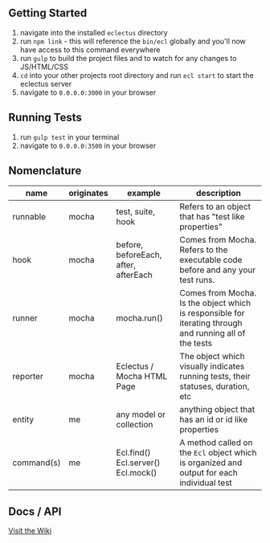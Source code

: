 ## Getting Started

1. navigate into the installed `eclectus` directory
2. run `npm link` - this will reference the `bin/ecl` globally and you'll now have access to this command everywhere
3. run `gulp` to build the project files and to watch for any changes to JS/HTML/CSS
4. `cd` into your other projects root directory and run `ecl start` to start the eclectus server
5. navigate to `0.0.0.0:3000` in your browser

## Running Tests
1. run `gulp test` in your terminal
2. navigate to `0.0.0.0:3500` in your browser

## Nomenclature
| name | originates | example | description |
|------|------------|---------|-------------|
| runnable | mocha | test, suite, hook | Refers to an object that has "test like properties" |
| hook | mocha | before, beforeEach, after, afterEach | Comes from Mocha.  Refers to the executable code before and any your test runs. |
| runner | mocha |mocha.run() | Comes from Mocha. Is the object which is responsible for iterating through and running all of the tests |
| reporter | mocha | Eclectus / Mocha HTML Page | The object which visually indicates running tests, their statuses, duration, etc |
| entity | me | any model or collection | anything object that has an id or id like properties |
| command(s) | me | Ecl.find() Ecl.server() Ecl.mock() | A method called on the `Ecl` object which is organized and output for each individual test |

## Docs / API

[Visit the Wiki](https://github.com/brian-mann/eclectus/wiki)